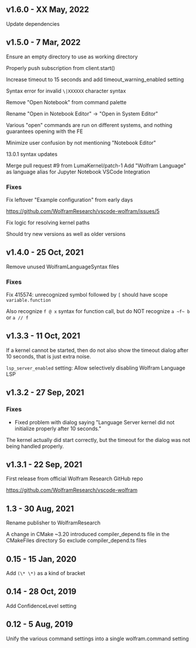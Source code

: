 
## v1.6.0 - XX May, 2022

Update dependencies


## v1.5.0 - 7 Mar, 2022

Ensure an empty directory to use as working directory

Properly push subscription from client.start()

Increase timeout to 15 seconds and add timeout_warning_enabled setting

Syntax error for invalid `\|XXXXXX` character syntax

Remove "Open Notebook" from command palette

Rename "Open in Notebook Editor" -> "Open in System Editor"

Various "open" commands are run on different systems, and nothing guarantees opening with the FE

Minimize user confusion by not mentioning "Notebook Editor"

13.0.1 syntax updates

Merge pull request #9 from LumaKernel/patch-1
Add "Wolfram Language" as language alias for Jupyter Notebook VSCode Integration


### Fixes

Fix leftover "Example configuration" from early days

https://github.com/WolframResearch/vscode-wolfram/issues/5

Fix logic for resolving kernel paths

Should try new versions as well as older versions


## v1.4.0 - 25 Oct, 2021

Remove unused WolframLanguageSyntax files


### Fixes

Fix 415574: unrecognized symbol followed by `[` should have scope `variable.function`

Also recognize `f @ x` syntax for function call, but do NOT recognize `a ~f~ b` or `a // f`


## v1.3.3 - 11 Oct, 2021

If a kernel cannot be started, then do not also show the timeout dialog after 10 seconds, that is just extra noise.

`lsp_server_enabled` setting: Allow selectively disabling Wolfram Language LSP


## v1.3.2 - 27 Sep, 2021

### Fixes
- Fixed problem with dialog saying "Language Server kernel did not initialize properly after 10 seconds."

The kernel actually did start correctly, but the timeout for the dialog was not being handled properly.


## v1.3.1 - 22 Sep, 2021

First release from official Wolfram Research GitHub repo

https://github.com/WolframResearch/vscode-wolfram


## 1.3 - 30 Aug, 2021

Rename publisher to WolframResearch

A change in CMake \~3.20 introduced compiler_depend.ts file in the CMakeFiles directory
So exclude compiler_depend.ts files


## 0.15 - 15 Jan, 2020

Add `(\* \*)` as a kind of bracket


## 0.14 - 28 Oct, 2019

Add ConfidenceLevel setting


## 0.12 - 5 Aug, 2019

Unify the various command settings into a single wolfram.command setting
